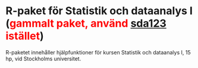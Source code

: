 # R-paket för Statistik och dataanalys I (<span style="color:red">gammalt paket, använd [sda123](https://github.com/StatisticsSU/sda123) istället</span>)

R-paketet innehåller hjälpfunktioner för kursen Statistik och dataanalys I, 15 hp, vid Stockholms universitet.
